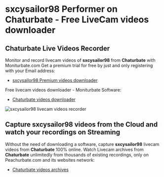 # sxcysailor98 Performer on Chaturbate - Free LiveCam videos downloader

## Chaturbate Live Videos Recorder

Monitor and record livecam videos of **sxcysailor98** from **Chaturbate** with Moniturbate.com
Get a premium trial for free by just and only registering with your Email address:
* [sxcysailor98 Premium videos downloader](https://moniturbate.com/request-demo-licence-key.html)

Free livecam videos downloader - Moniturbate Software:
* [Chaturbate videos downloader](https://moniturbate.com/moniturbate-download-software.html)

![sxcysailor98 livecam videos recorder](https://peachurnet.com/templates/moniturbate-software.png)


## Capture sxcysailor98 videos from the Cloud and watch your recordings on Streaming

Without the need of downloading a software, capture **sxcysailor98** livecam videos from **Chaturbate** 100% online.
Watch Livecam archives from **Chaturbate** unlimitedly from thousands of existing recordings, only on Peachurbate.com and its websites network:
* [Chaturbate videos archives](https://peachurnet.com/)